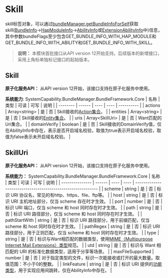 # Skill

skill标签对象，可以通过[bundleManager.getBundleInfoForSelf](js-apis-bundleManager.md#bundlemanagergetbundleinfoforself)获取skill([BundleInfo](./js-apis-bundleManager-bundleInfo.md)->[HapModuleInfo](./js-apis-bundleManager-hapModuleInfo.md)->[AbilityInfo](./js-apis-bundleManager-abilityInfo.md)或[ExtensionAbilityInfo](./js-apis-bundleManager-extensionAbilityInfo.md)中)信息，其中参数bundleFlags至少包含GET_BUNDLE_INFO_WITH_HAP_MODULE和GET_BUNDLE_INFO_WITH_ABILITY和GET_BUNDLE_INFO_WITH_SKILL。

> **说明：**
> 本模块首批接口从API version 12开始支持。后续版本的新增接口，采用上角标单独标记接口的起始版本。

## Skill

**原子化服务API：** 从API version 12开始，该接口支持在原子化服务中使用。

**系统能力**: SystemCapability.BundleManager.BundleFramework.Core
| 名称     | 类型   | 可读 | 可写 | 说明       |
| -------- | ------ | ---- | ---- | ---------- |
| actions     | Array\<string> | 是   | 否   | Skill接收的[Action集合](js-apis-ability-wantConstant.md#action)。 |
| entities    | Array\<string> | 是   | 否   | Skill接收的[Entity集合](js-apis-ability-wantConstant.md#entity)。   |
| uris | Array\<SkillUri> | 是   | 否   | Want匹配的Uri集合。 |
| domainVerify     | boolean | 是   | 否   | Skill接收的DomainVerify值，仅在AbilityInfo中存在，表示是否开启域名校验，取值为true表示开启域名校验，取值为false表示未开启域名校验。 |

## SkillUri

**原子化服务API：** 从API version 12开始，该接口支持在原子化服务中使用。

**系统能力：** SystemCapability.BundleManager.BundleFramework.Core
| 名称            | 类型   | 可读 | 可写 | 说明                                                        |
| --------------- | ------ | ---- | ---- | ----------------------------------------------------------- |
| scheme          | string | 是   | 否   | 标识 URI 协议名，常见的有http、https、file、ftp等。          |
| host            | string | 是   | 否   | 标识 URI 主机地址部分，仅当 scheme 存在时才生效。            |
| port            | number | 是   | 否   | 标识 URI 端口，仅当 scheme 和 host 同时存在时才生效。   |
| path            | string | 是   | 否   | 标识 URI 路径部分，仅当 scheme 和 host 同时存在时才生效。   |
| pathStartWith   | string | 是   | 否   | 标识 URI 路径部分，用于前缀匹配，仅当 scheme 和 host 同时存在时才生效。 |
| pathRegex       | string | 是   | 否   | 标识 URI 路径部分，用于正则匹配，仅当 scheme 和 host 同时存在时才生效。 |
| type            | string | 是   | 否   | 标识与Want相匹配的数据类型，使用[MIME（Multipurpose Internet Mail Extensions）类型](../../database/uniform-data-type-descriptors.md#标准化数据类型的定义)规范。 |
| utd             | string | 是   | 否   | 标识与 Want 相匹配的 URI 的标准化数据类型，适用于分享等场景。 |
| maxFileSupported | number   | 是   | 否   | 对于指定类型的文件，标识一次能接收或打开的最大数量。取值范围：不小于0的整数。 |
| linkFeature     | string | 是   | 否   | 标识 URI 提供的[功能类型](../../application-models/app-uri-config.md#linkfeature标签说明)，用于实现应用间跳转，仅在AbilityInfo中存在。 |
